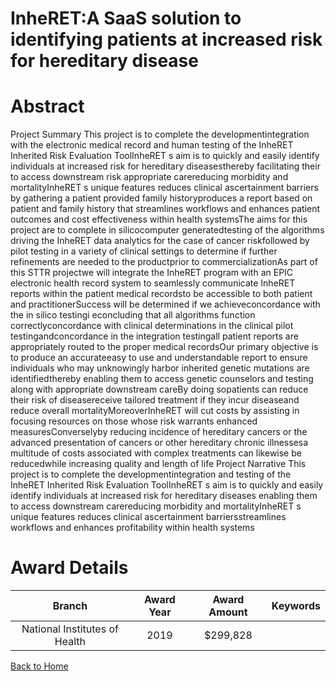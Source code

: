 
InheRET:A SaaS solution to identifying patients at increased risk for hereditary disease
========================================================================================

# Abstract


Project Summary This project is to complete the developmentintegration with the electronic medical record and human testing of the InheRET Inherited Risk Evaluation ToolInheRET s aim is to quickly and easily identify individuals at increased risk for hereditary diseasesthereby facilitating their to access downstream risk appropriate carereducing morbidity and mortalityInheRET s unique features reduces clinical ascertainment barriers by gathering a patient provided family historyproduces a report based on patient and family history that streamlines workflows and enhances patient outcomes and cost effectiveness within health systemsThe aims for this project are to complete in silicocomputer generatedtesting of the algorithms driving the InheRET data analytics for the case of cancer riskfollowed by pilot testing in a variety of clinical settings to determine if further refinements are needed to the productprior to commercializationAs part of this STTR projectwe will integrate the InheRET program with an EPIC electronic health record system to seamlessly communicate InheRET reports within the patient medical recordsto be accessible to both patient and practitionerSuccess will be determined if we achieveconcordance with the in silico testingi econcluding that all algorithms function correctlyconcordance with clinical determinations in the clinical pilot testingandconcordance in the integration testingall patient reports are appropriately routed to the proper medical recordsOur primary objective is to produce an accurateeasy to use and understandable report to ensure individuals who may unknowingly harbor inherited genetic mutations are identifiedthereby enabling them to access genetic counselors and testing along with appropriate downstream careBy doing sopatients can reduce their risk of diseasereceive tailored treatment if they incur diseaseand reduce overall mortalityMoreoverInheRET will cut costs by assisting in focusing resources on those whose risk warrants enhanced measuresConverselyby reducing incidence of hereditary cancers or the advanced presentation of cancers or other hereditary chronic illnessesa multitude of costs associated with complex treatments can likewise be reducedwhile increasing quality and length of life Project Narrative This project is to complete the developmentintegration and testing of the InheRET Inherited Risk Evaluation ToolInheRET s aim is to quickly and easily identify individuals at increased risk for hereditary diseases enabling them to access downstream carereducing morbidity and mortalityInheRET s unique features reduces clinical ascertainment barriersstreamlines workflows and enhances profitability within health systems  

# Award Details

|Branch|Award Year|Award Amount|Keywords|
| :---: | :---: | :---: | :---: |
|National Institutes of Health|2019|$299,828||
  
  


[Back to Home](https://github.com/chrischow/dod_sbir_awards#2319)
